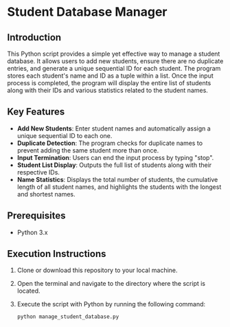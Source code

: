 # Student Database Manager

## Introduction

This Python script provides a simple yet effective way to manage a student database. It allows users to add new students, ensure there are no duplicate entries, and generate a unique sequential ID for each student. The program stores each student's name and ID as a tuple within a list. Once the input process is completed, the program will display the entire list of students along with their IDs and various statistics related to the student names.

## Key Features

- **Add New Students**: Enter student names and automatically assign a unique sequential ID to each one.
- **Duplicate Detection**: The program checks for duplicate names to prevent adding the same student more than once.
- **Input Termination**: Users can end the input process by typing "stop".
- **Student List Display**: Outputs the full list of students along with their respective IDs.
- **Name Statistics**: Displays the total number of students, the cumulative length of all student names, and highlights the students with the longest and shortest names.

## Prerequisites

- Python 3.x

## Execution Instructions

1. Clone or download this repository to your local machine.
2. Open the terminal and navigate to the directory where the script is located.
3. Execute the script with Python by running the following command:

   ```bash
   python manage_student_database.py
